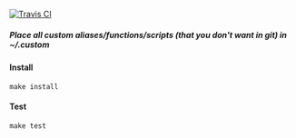 [![Travis CI](https://img.shields.io/travis/szybia/dotfiles.svg?style=for-the-badge)](https://travis-ci.org/szybia/dotfiles)

##### Place all custom aliases/functions/scripts (that you don't want in git) in ~/.custom

#### Install
`make install`

#### Test
`make test`
